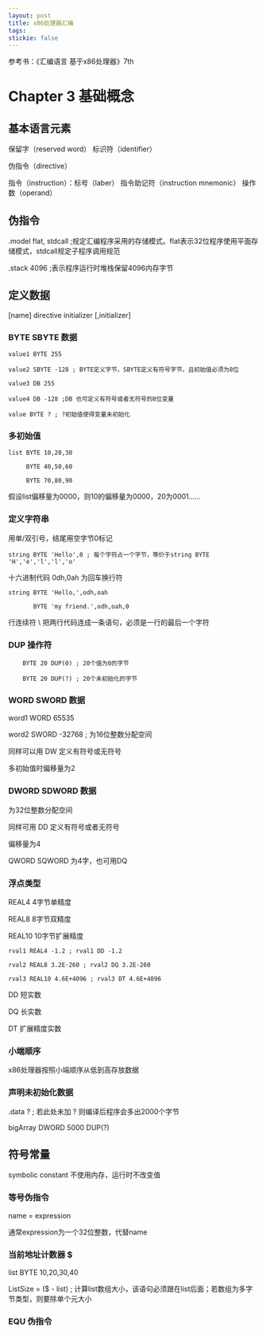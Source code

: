```yaml
---
layout: post
title: x86处理器汇编
tags:
stickie: false
---
```


参考书：《汇编语言 基于x86处理器》7th

# Chapter 3 基础概念

## 基本语言元素

保留字（reserved word） 标识符（identifier） 

伪指令（directive）

指令（instruction）：标号（laber） 指令助记符（instruction mnemonic） 操作数（operand）

## 伪指令

.model flat, stdcall ;规定汇编程序采用的存储模式。flat表示32位程序使用平面存储模式，stdcall规定子程序调用规范

.stack 4096 ;表示程序运行时堆栈保留4096内存字节

## 定义数据

[name] directive initializer [,initializer]

### BYTE SBYTE 数据

    value1 BYTE 255

    value2 SBYTE -128 ; BYTE定义字节，SBYTE定义有符号字节，且初始值必须为8位

    value3 DB 255

    value4 DB -128 ;DB 也可定义有符号或者无符号的8位变量

    value BYTE ? ; ?初始值使得变量未初始化 

### 多初始值

    list BYTE 10,20,30

         BYTE 40,50,60
     
         BYTE 70,80,90
         
假设list偏移量为0000，则10的偏移量为0000，20为0001……

### 定义字符串

用单/双引号，结尾用空字节0标记

    string BYTE 'Hello',0 ; 每个字符占一个字节，等价于string BYTE 'H','e','l','l','o'

十六进制代码 0dh,0ah 为回车换行符

    string BYTE 'Hello,',odh,oah
    
           BYTE 'my friend.',odh,oah,0
           
行连续符 \ 把两行代码连成一条语句，必须是一行的最后一个字符

### DUP 操作符

        BYTE 20 DUP(0) ; 20个值为0的字节
        
        BYTE 20 DUP(?) ; 20个未初始化的字节
        
### WORD SWORD 数据

word1 WORD 65535

word2 SWORD -32768 ; 为16位整数分配空间

同样可以用 DW 定义有符号或无符号

多初始值时偏移量为2

### DWORD SDWORD 数据

为32位整数分配空间

同样可用 DD 定义有符号或者无符号

偏移量为4

QWORD  SQWORD 为4字，也可用DQ

### 浮点类型

REAL4 4字节单精度

REAL8 8字节双精度

REAL10 10字节扩展精度

    rval1 REAL4 -1.2 ; rval1 DD -1.2
    
    rval2 REAL8 3.2E-260 ; rval2 DQ 3.2E-260
    
    rval3 REAL10 4.6E+4096 ; rval3 DT 4.6E+4096
    
DD 短实数

DQ 长实数

DT 扩展精度实数

### 小端顺序

x86处理器按照小端顺序从低到高存放数据

### 声明未初始化数据

.data ? ; 若此处未加 ? 则编译后程序会多出2000个字节

bigArray DWORD 5000 DUP(?) 

## 符号常量

symbolic constant 不使用内存，运行时不改变值

### 等号伪指令

name = expression

通常expression为一个32位整数，代替name

### 当前地址计数器 $

list BYTE 10,20,30,40

ListSize = ($ - list) ; 计算list数组大小，该语句必须跟在list后面；若数组为多字节类型，则要除单个元大小

### EQU 伪指令

